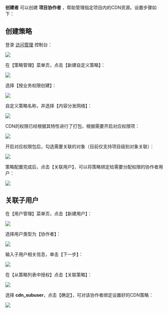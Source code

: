  **创建者** 可以创建 **项目协作者** ，帮助管理指定项目内的CDN资源。设置步骤如下：

## 创建策略

登录 [访问管理](http://console.tce.fsphere.cn/cam) 控制台：

![](https://main.qcloudimg.com/raw/3c19362ea65862bd9b70ad09f2f06acc.png)

在【策略管理】菜单页，点击【新建自定义策略】：

![](https://main.qcloudimg.com/raw/823f899cb9095838975dfccb43bce5a9.png)

选择【按业务权限创建】：

![](https://main.qcloudimg.com/raw/463fe36f3ed0811f834454c2e7bad6b5.png)

自定义策略名称，并选择【内容分发网络】：

![](https://main.qcloudimg.com/raw/64c923209f48058315411397cc88014d.png)

CDN的权限已经根据其特性进行了打包，根据需要开启对应权限项：

![](https://main.qcloudimg.com/raw/d23339a1e0609d0cc0141e20f4a32976.png)

开启对应权限包后，勾选需要关联的对象（目前仅支持项目级别对象关联）：

![](https://main.qcloudimg.com/raw/ae0ce5e3d0b1d6ebdb40565449f1f962.png)

策略配置完成后，点击【关联用户】，可以将策略绑定给需要分配权限的协作者用户：

![](https://main.qcloudimg.com/raw/f78302a920978d96524f8d8c78d498f6.png)

## 关联子用户

在【用户管理】菜单页，点击【新建用户】：

![](https://main.qcloudimg.com/raw/6f1ea9ffa1c0bfea366cedbc5afa71d6.png)

选择用户类型为【协作者】：

![](https://main.qcloudimg.com/raw/758570da817fe1d9e6fc3d3680f1d657.png)

输入子用户相关信息，单击【下一步】：

![](https://main.qcloudimg.com/raw/4a1ffbb8fe1e77311c0a97f29ffcb564.png)

在【从策略列表中授权】点击【关联策略】：

![](https://main.qcloudimg.com/raw/ec06804df629cde78cc34a9a9823c945.png)

选择 **cdn_subuser**，点击【确定】，可对该协作者绑定设置好的CDN策略：

![](https://main.qcloudimg.com/raw/26b81c17ff6f93ba2594ec443a0e4327.png)